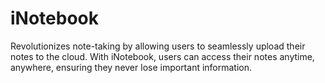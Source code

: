 # iNotebook

Revolutionizes note-taking by allowing users to seamlessly upload their notes to the cloud. With iNotebook, users can access their notes anytime, anywhere, ensuring they never lose important information.
